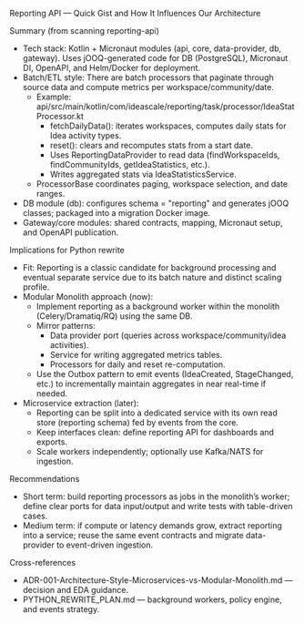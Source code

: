 Reporting API — Quick Gist and How It Influences Our Architecture

Summary (from scanning reporting-api)
- Tech stack: Kotlin + Micronaut modules (api, core, data-provider, db, gateway). Uses jOOQ-generated code for DB (PostgreSQL), Micronaut DI, OpenAPI, and Helm/Docker for deployment.
- Batch/ETL style: There are batch processors that paginate through source data and compute metrics per workspace/community/date.
  - Example: api/src/main/kotlin/com/ideascale/reporting/task/processor/IdeaStatProcessor.kt
    - fetchDailyData(): iterates workspaces, computes daily stats for Idea activity types.
    - reset(): clears and recomputes stats from a start date.
    - Uses ReportingDataProvider to read data (findWorkspaceIds, findCommunityIds, getIdeaStatistics, etc.).
    - Writes aggregated stats via IdeaStatisticsService.
  - ProcessorBase coordinates paging, workspace selection, and date ranges.
- DB module (db): configures schema = "reporting" and generates jOOQ classes; packaged into a migration Docker image.
- Gateway/core modules: shared contracts, mapping, Micronaut setup, and OpenAPI publication.

Implications for Python rewrite
- Fit: Reporting is a classic candidate for background processing and eventual separate service due to its batch nature and distinct scaling profile.
- Modular Monolith approach (now):
  - Implement reporting as a background worker within the monolith (Celery/Dramatiq/RQ) using the same DB.
  - Mirror patterns:
    - Data provider port (queries across workspace/community/idea activities).
    - Service for writing aggregated metrics tables.
    - Processors for daily and reset re-computation.
  - Use the Outbox pattern to emit events (IdeaCreated, StageChanged, etc.) to incrementally maintain aggregates in near real-time if needed.
- Microservice extraction (later):
  - Reporting can be split into a dedicated service with its own read store (reporting schema) fed by events from the core.
  - Keep interfaces clean: define reporting API for dashboards and exports.
  - Scale workers independently; optionally use Kafka/NATS for ingestion.

Recommendations
- Short term: build reporting processors as jobs in the monolith’s worker; define clear ports for data input/output and write tests with table-driven cases.
- Medium term: if compute or latency demands grow, extract reporting into a service; reuse the same event contracts and migrate data-provider to event-driven ingestion.

Cross-references
- ADR-001-Architecture-Style-Microservices-vs-Modular-Monolith.md — decision and EDA guidance.
- PYTHON_REWRITE_PLAN.md — background workers, policy engine, and events strategy.
